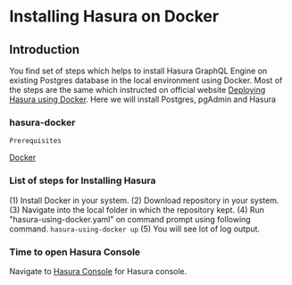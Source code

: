 # Installing Hasura on Docker

## Introduction

You find set of steps which helps to install Hasura GraphQL Engine on existing Postgres database in the local environment using Docker.
Most of the steps are the same which instructed on official website [Deploying Hasura using Docker](https://hasura.io/docs/1.0/graphql/core/deployment/deployment-guides/docker.html#deployment-docker).
Here we will install Postgres, pgAdmin and Hasura
 
### hasura-docker

```
Prerequisites
```
[Docker](https://docs.docker.com/get-docker/)

### List of steps for Installing Hasura
(1) Install Docker in your system.
(2) Download repository in your system.
(3) Navigate into the local folder in which the repository kept.
(4) Run "hasura-using-docker.yaml" on command prompt using following command.
	```hasura-using-docker up```
(5) You will see lot of log output.

### Time to open Hasura Console

Navigate to [Hasura Console](http://localhost:8080/console) for Hasura console.
